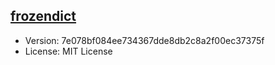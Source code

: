 [frozendict](https://github.com/slezica/python-frozendict)
--------

* Version: 7e078bf084ee734367dde8db2c8a2f00ec37375f
* License: MIT License
